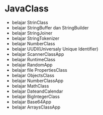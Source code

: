 # JavaClass
* belajar StrinClass
* belajar StringBuffer dan StringBuilder
* belajar StringJoiner
* belajar StringTokenizer
* belajar NumberClass
* belajar UUDI(Universaly Unique Identifier)
* belajar ScannerClassApp
* belajar RuntimeClass
* belajar RandomApp
* belajar file PropertiesClass
* belajar ObjectsClass
* belajar NumberClassApp
* belajar MathClass 
* belajar DateandCalendar
* belajar BigIntegerClass
* belajar Base64App
* belajar ArraysClassApp

